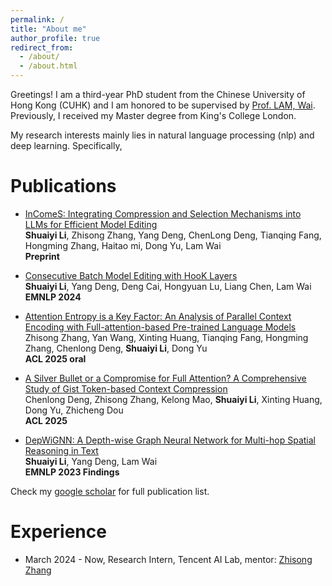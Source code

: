 ```yaml
---
permalink: /
title: "About me"
author_profile: true
redirect_from: 
  - /about/
  - /about.html
---
```


Greetings! I am a third-year PhD student from the Chinese University of Hong Kong (CUHK) and I am honored to be supervised by [Prof. LAM, Wai](https://www.se.cuhk.edu.hk/people/academic-staff/prof-lam-wai/). Previously, I received my Master degree from King's College London.

My research interests mainly lies in natural language processing (nlp) and deep learning. Specifically, 



Publications
======
- [InComeS: Integrating Compression and Selection Mechanisms into LLMs for Efficient Model Editing](https://arxiv.org/pdf/2505.22156)<br>
  **Shuaiyi Li**, Zhisong Zhang, Yang Deng, ChenLong Deng, Tianqing Fang, Hongming Zhang, Haitao mi, Dong Yu, Lam Wai<br>
  **Preprint**

- [Consecutive Batch Model Editing with HooK Layers](https://aclanthology.org/2024.emnlp-main.765/)<br>
  **Shuaiyi Li**, Yang Deng, Deng Cai, Hongyuan Lu, Liang Chen, Lam Wai<br>
  **EMNLP 2024**
  
- [Attention Entropy is a Key Factor: An Analysis of Parallel Context Encoding with Full-attention-based Pre-trained Language Models](https://arxiv.org/abs/2412.16545)<br>
  Zhisong Zhang, Yan Wang, Xinting Huang, Tianqing Fang, Hongming Zhang, Chenlong Deng, **Shuaiyi Li**, Dong Yu<br>
  **ACL 2025 oral**

- [A Silver Bullet or a Compromise for Full Attention? A Comprehensive Study of Gist Token-based Context Compression](https://arxiv.org/abs/2412.17483)<br>
  Chenlong Deng, Zhisong Zhang, Kelong Mao, **Shuaiyi Li**, Xinting Huang, Dong Yu, Zhicheng Dou<br>
  **ACL 2025**

- [DepWiGNN: A Depth-wise Graph Neural Network for Multi-hop Spatial Reasoning in Text](https://aclanthology.org/2023.findings-emnlp.428/)<br>
  **Shuaiyi Li**, Yang Deng, Lam Wai<br>
  **EMNLP 2023 Findings**

Check my [google scholar](https://scholar.google.com/citations?user=UZe1LdsAAAAJ&hl=en) for full publication list.

Experience
======
- March 2024 - Now, Research Intern, Tencent AI Lab, mentor: [Zhisong Zhang](https://scholar.google.com/citations?hl=en&user=373vlUEAAAAJ)


<!-- A data-driven personal website
======
Like many other Jekyll-based GitHub Pages templates, Academic Pages makes you separate the website's content from its form. The content & metadata of your website are in structured Markdown files, while various other files constitute the theme, specifying how to transform that content & metadata into HTML pages. You keep these various Markdown (.md), YAML (.yml), HTML, and CSS files in a public GitHub repository. Each time you commit and push an update to the repository, the [GitHub pages](https://pages.github.com/) service creates static HTML pages based on these files, which are hosted on GitHub's servers free of charge.

Many of the features of dynamic content management systems (like Wordpress) can be achieved in this fashion, using a fraction of the computational resources and with far less vulnerability to hacking and DDoSing. You can also modify the theme to your heart's content without touching the content of your site. If you get to a point where you've broken something in Jekyll/HTML/CSS beyond repair, your Markdown files describing your talks, publications, etc. are safe. You can rollback the changes or even delete the repository and start over - just be sure to save the Markdown files! You can also write scripts that process the structured data on the site, such as [this one](https://github.com/academicpages/academicpages.github.io/blob/master/talkmap.ipynb) that analyzes metadata in pages about talks to display [a map of every location you've given a talk](https://academicpages.github.io/talkmap.html).

For those users that need more advanced functionality, the template also supports the following popular tools:
- [MathJax](https://www.mathjax.org/) for mathematical equations
- [Mermaid](https://mermaid.js.org/) for diagraming
- [Plotly](https://plotly.com/javascript/) for plotting

Getting started
======
1. Register a GitHub account if you don't have one and confirm your e-mail (required!)
1. Fork [this template](https://github.com/academicpages/academicpages.github.io) by clicking the "Use this template" button in the top right. 
1. Go to the repository's settings (rightmost item in the tabs that start with "Code", should be below "Unwatch"). Rename the repository "[your GitHub username].github.io", which will also be your website's URL.
1. Set site-wide configuration and create content & metadata (see below -- also see [this set of diffs](http://archive.is/3TPas) showing what files were changed to set up [an example site](https://getorg-testacct.github.io) for a user with the username "getorg-testacct")
1. Upload any files (like PDFs, .zip files, etc.) to the files/ directory. They will appear at https://[your GitHub username].github.io/files/example.pdf.  
1. Check status by going to the repository settings, in the "GitHub pages" section

Site-wide configuration
------
The main configuration file for the site is in the base directory in [_config.yml](https://github.com/academicpages/academicpages.github.io/blob/master/_config.yml), which defines the content in the sidebars and other site-wide features. You will need to replace the default variables with ones about yourself and your site's github repository. The configuration file for the top menu is in [_data/navigation.yml](https://github.com/academicpages/academicpages.github.io/blob/master/_data/navigation.yml). For example, if you don't have a portfolio or blog posts, you can remove those items from that navigation.yml file to remove them from the header. 

Create content & metadata
------
For site content, there is one Markdown file for each type of content, which are stored in directories like _publications, _talks, _posts, _teaching, or _pages. For example, each talk is a Markdown file in the [_talks directory](https://github.com/academicpages/academicpages.github.io/tree/master/_talks). At the top of each Markdown file is structured data in YAML about the talk, which the theme will parse to do lots of cool stuff. The same structured data about a talk is used to generate the list of talks on the [Talks page](https://academicpages.github.io/talks), each [individual page](https://academicpages.github.io/talks/2012-03-01-talk-1) for specific talks, the talks section for the [CV page](https://academicpages.github.io/cv), and the [map of places you've given a talk](https://academicpages.github.io/talkmap.html) (if you run this [python file](https://github.com/academicpages/academicpages.github.io/blob/master/talkmap.py) or [Jupyter notebook](https://github.com/academicpages/academicpages.github.io/blob/master/talkmap.ipynb), which creates the HTML for the map based on the contents of the _talks directory).

**Markdown generator**

The repository includes [a set of Jupyter notebooks](https://github.com/academicpages/academicpages.github.io/tree/master/markdown_generator
) that converts a CSV containing structured data about talks or presentations into individual Markdown files that will be properly formatted for the Academic Pages template. The sample CSVs in that directory are the ones I used to create my own personal website at stuartgeiger.com. My usual workflow is that I keep a spreadsheet of my publications and talks, then run the code in these notebooks to generate the Markdown files, then commit and push them to the GitHub repository.

How to edit your site's GitHub repository
------
Many people use a git client to create files on their local computer and then push them to GitHub's servers. If you are not familiar with git, you can directly edit these configuration and Markdown files directly in the github.com interface. Navigate to a file (like [this one](https://github.com/academicpages/academicpages.github.io/blob/master/_talks/2012-03-01-talk-1.md) and click the pencil icon in the top right of the content preview (to the right of the "Raw | Blame | History" buttons). You can delete a file by clicking the trashcan icon to the right of the pencil icon. You can also create new files or upload files by navigating to a directory and clicking the "Create new file" or "Upload files" buttons. 

Example: editing a Markdown file for a talk
![Editing a Markdown file for a talk](/images/editing-talk.png)

For more info
------
More info about configuring Academic Pages can be found in [the guide](https://academicpages.github.io/markdown/), the [growing wiki](https://github.com/academicpages/academicpages.github.io/wiki), and you can always [ask a question on GitHub](https://github.com/academicpages/academicpages.github.io/discussions). The [guides for the Minimal Mistakes theme](https://mmistakes.github.io/minimal-mistakes/docs/configuration/) (which this theme was forked from) might also be helpful. -->
